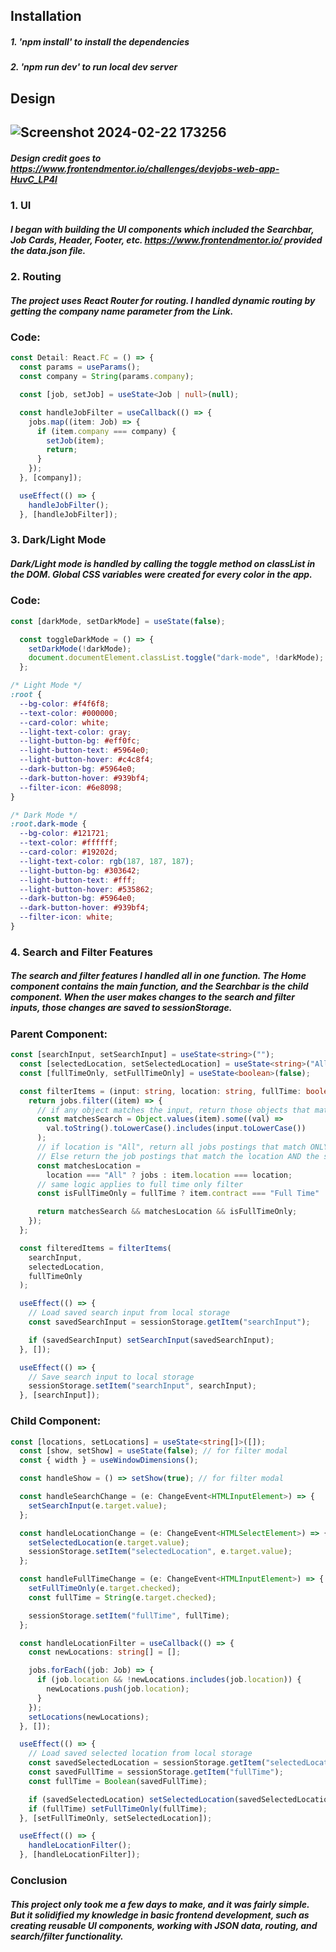 ## Installation

##### 1. 'npm install' to install the dependencies
##### 2. 'npm run dev' to run local dev server

## Design

## ![Screenshot 2024-02-22 173256](https://github.com/MicahD18/jobs-board/assets/70763379/516897b8-0957-48b7-b915-a04a628302f6)
##### Design credit goes to https://www.frontendmentor.io/challenges/devjobs-web-app-HuvC_LP4l

### 1. UI
##### I began with building the UI components which included the Searchbar, Job Cards, Header, Footer, etc. https://www.frontendmentor.io/ provided the data.json file.

### 2. Routing
##### The project uses React Router for routing. I handled dynamic routing by getting the company name parameter from the Link.
### Code:
```typescript
const Detail: React.FC = () => {
  const params = useParams();
  const company = String(params.company);

  const [job, setJob] = useState<Job | null>(null);

  const handleJobFilter = useCallback(() => {
    jobs.map((item: Job) => {
      if (item.company === company) {
        setJob(item);
        return;
      }
    });
  }, [company]);

  useEffect(() => {
    handleJobFilter();
  }, [handleJobFilter]);
```
### 3. Dark/Light Mode
##### Dark/Light mode is handled by calling the toggle method on classList in the DOM. Global CSS variables were created for every color in the app.
### Code:
```typescript
const [darkMode, setDarkMode] = useState(false);

  const toggleDarkMode = () => {
    setDarkMode(!darkMode);
    document.documentElement.classList.toggle("dark-mode", !darkMode);
  };
```
```css
/* Light Mode */
:root {
  --bg-color: #f4f6f8;
  --text-color: #000000;
  --card-color: white;
  --light-text-color: gray;
  --light-button-bg: #eff0fc;
  --light-button-text: #5964e0;
  --light-button-hover: #c4c8f4;
  --dark-button-bg: #5964e0;
  --dark-button-hover: #939bf4;
  --filter-icon: #6e8098;
}

/* Dark Mode */
:root.dark-mode {
  --bg-color: #121721;
  --text-color: #ffffff;
  --card-color: #19202d;
  --light-text-color: rgb(187, 187, 187);
  --light-button-bg: #303642;
  --light-button-text: #fff;
  --light-button-hover: #535862;
  --dark-button-bg: #5964e0;
  --dark-button-hover: #939bf4;
  --filter-icon: white;
}
```
### 4. Search and Filter Features
##### The search and filter features I handled all in one function. The Home component contains the main function, and the Searchbar is the child component. When the user makes changes to the search and filter inputs, those changes are saved to sessionStorage.
### Parent Component:
```typescript
const [searchInput, setSearchInput] = useState<string>("");
  const [selectedLocation, setSelectedLocation] = useState<string>("All");
  const [fullTimeOnly, setFullTimeOnly] = useState<boolean>(false);

  const filterItems = (input: string, location: string, fullTime: boolean) => {
    return jobs.filter((item) => {
      // if any object matches the input, return those objects that match
      const matchesSearch = Object.values(item).some((val) =>
        val.toString().toLowerCase().includes(input.toLowerCase())
      );
      // if location is "All", return all jobs postings that match ONLY the search input
      // Else return the job postings that match the location AND the search input
      const matchesLocation =
        location === "All" ? jobs : item.location === location;
      // same logic applies to full time only filter
      const isFullTimeOnly = fullTime ? item.contract === "Full Time" : jobs;

      return matchesSearch && matchesLocation && isFullTimeOnly;
    });
  };

  const filteredItems = filterItems(
    searchInput,
    selectedLocation,
    fullTimeOnly
  );

  useEffect(() => {
    // Load saved search input from local storage
    const savedSearchInput = sessionStorage.getItem("searchInput");

    if (savedSearchInput) setSearchInput(savedSearchInput);
  }, []);

  useEffect(() => {
    // Save search input to local storage
    sessionStorage.setItem("searchInput", searchInput);
  }, [searchInput]);
```
### Child Component:
```typescript
const [locations, setLocations] = useState<string[]>([]);
  const [show, setShow] = useState(false); // for filter modal
  const { width } = useWindowDimensions();

  const handleShow = () => setShow(true); // for filter modal

  const handleSearchChange = (e: ChangeEvent<HTMLInputElement>) => {
    setSearchInput(e.target.value);
  };

  const handleLocationChange = (e: ChangeEvent<HTMLSelectElement>) => {
    setSelectedLocation(e.target.value);
    sessionStorage.setItem("selectedLocation", e.target.value);
  };

  const handleFullTimeChange = (e: ChangeEvent<HTMLInputElement>) => {
    setFullTimeOnly(e.target.checked);
    const fullTime = String(e.target.checked);

    sessionStorage.setItem("fullTime", fullTime);
  };

  const handleLocationFilter = useCallback(() => {
    const newLocations: string[] = [];

    jobs.forEach((job: Job) => {
      if (job.location && !newLocations.includes(job.location)) {
        newLocations.push(job.location);
      }
    });
    setLocations(newLocations);
  }, []);

  useEffect(() => {
    // Load saved selected location from local storage
    const savedSelectedLocation = sessionStorage.getItem("selectedLocation");
    const savedFullTime = sessionStorage.getItem("fullTime");
    const fullTime = Boolean(savedFullTime);

    if (savedSelectedLocation) setSelectedLocation(savedSelectedLocation);
    if (fullTime) setFullTimeOnly(fullTime);
  }, [setFullTimeOnly, setSelectedLocation]);

  useEffect(() => {
    handleLocationFilter();
  }, [handleLocationFilter]);
```
### Conclusion
##### This project only took me a few days to make, and it was fairly simple. But it solidified my knowledge in basic frontend development, such as creating reusable UI components, working with JSON data, routing, and search/filter functionality.




